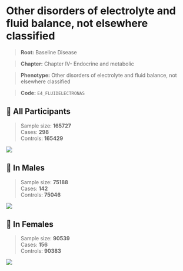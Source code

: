 # Other disorders of electrolyte and fluid balance, not elsewhere classified

> **Root:** Baseline Disease  

> **Chapter:** Chapter IV- Endocrine and metabolic  

> **Phenotype:** Other disorders of electrolyte and fluid balance, not elsewhere classified  

> **Code:** `E4_FLUIDELECTRONAS`

## 🧪 All Participants  
> Sample size: **165727**  
> Cases: **298**  
> Controls: **165429**
<img src="/Disease/Figures/ALL/Incidence/E4_FLUIDELECTRONAS.png"/>
<CsvTable src="/public/Disease/Data/ALL/Incidence/COX_E4_FLUIDELECTRONAS.csv" label="🔍 View full results" />

## 👨 In Males  
> Sample size: **75188**  
> Cases: **142**  
> Controls: **75046**
<img src="/Disease/Figures/Male/Incidence/E4_FLUIDELECTRONAS.png"/>
<CsvTable src="/public/Disease/Data/Male/Incidence/COX_E4_FLUIDELECTRONAS.csv" label="🔍 View full results" />

## 👩 In Females  
> Sample size: **90539**  
> Cases: **156**  
> Controls: **90383**
<img src="/Disease/Figures/Female/Incidence/E4_FLUIDELECTRONAS.png"/>
<CsvTable src="/public/Disease/Data/Female/Incidence/COX_E4_FLUIDELECTRONAS.csv" label="🔍 View full results" />
